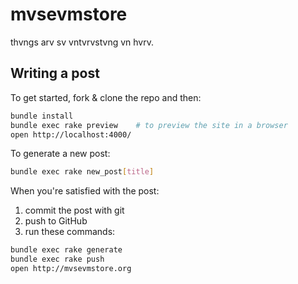 mvsevmstore
===========

thvngs arv sv vntvrvstvng vn hvrv.

## Writing a post

To get started, fork & clone the repo and then:

```sh
bundle install
bundle exec rake preview    # to preview the site in a browser
open http://localhost:4000/
```

To generate a new post:

```sh
bundle exec rake new_post[title]
```

When you're satisfied with the post:

1. commit the post with git
2. push to GitHub
3. run these commands:

```sh
bundle exec rake generate
bundle exec rake push
open http://mvsevmstore.org
```
